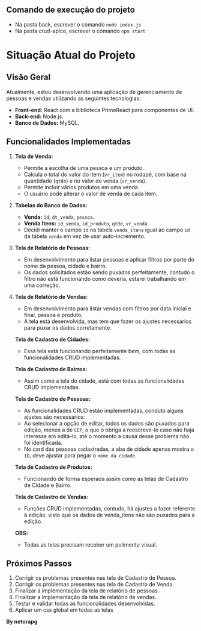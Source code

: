 ## Comando de execução do projeto
- Na pasta back, escrever o comando `node index.js`
- Na pasta crud-apice, escrever o comando `npm start`

# Situação Atual do Projeto

## Visão Geral

Atualmente, estou desenvolvendo uma aplicação de gerenciamento de pessoas e vendas utilizando as seguintes tecnologias:

- **Front-end:** React com a biblioteca PrimeReact para componentes de UI.
- **Back-end:** Node.js.
- **Banco de Dados:** MySQL.

## Funcionalidades Implementadas

1. **Tela de Venda:**
   - Permite a escolha de uma pessoa e um produto.
   - Calcula o total do valor do item (`vr_item`) no rodapé, com base na quantidade (`qtde`) e no valor de venda (`vr_venda`).
   - Permite incluir vários produtos em uma venda.
   - O usuário pode alterar o valor de venda de cada item.

2. **Tabelas do Banco de Dados:**
   - **Venda:** `id`, `dt_venda`, `pessoa`.
   - **Venda Itens:** `id_venda`, `id_produto`, `qtde`, `vr_venda`.
   - Decidi manter o campo `id` na tabela `venda_itens` igual ao campo `id` da tabela `venda` em vez de usar auto-incremento.

3. **Tela de Relatório de Pessoas:**
   - Em desenvolvimento para listar pessoas e aplicar filtros por parte do nome da pessoa, cidade e bairro.
   - Os dados solicitados estão sendo puxados perfeitamente, contudo o filtro não está funcionando como deveria, estarei trabalhando em uma correção.

4. **Tela de Relatório de Vendas:**
   - Em desenvolvimento para listar vendas com filtros por data inicial e final, pessoa e produto.
   - A tela está desenvolvida, mas tem que fazer os ajustes necessários para puxar os dados corretamente.

   **Tela de Cadastro de Cidades:**
   - Essa tela está funcionando perfeitamente bem, com todas as funcionalidades CRUD implementadas.
   
   **Tela de Cadastro de Bairros:**
   - Assim como a tela de cidade, está com todas as funcionalidades CRUD implementadas.

   **Tela de Cadastro de Pessoas:**
   - As funcionalidades CRUD estão implementadas, conduto alguns ajustes são necessários:
   - Ao selecionar a opção de editar, todos os dados são puxados para edição, menos a de `CEP`, o que o obriga a reescreve-lo caso não haja interesse em editá-lo, 
   até o momento a causa desse problema não foi identificada.
   - No card das pessoas cadastradas, a aba de cidade apenas mostra o `ID`, deve ajustar para pegar o `nome da cidade`.

   **Tela de Cadastro de Produtos:**
   - Funcionando de forma esperada assim como as telas de Cadastro de Cidade e Bairro.

   **Tela de Cadastro de Vendas:**
   - Funções CRUD implementadas, contudo, há ajustes a fazer referente à edição, visto que os dados de venda_itens não são puxados para a edição.

   **OBS:**
   - Todas as telas precisam receber um polimento visual.

## Próximos Passos

1. Corrigir os problemas presentes nas tela de Cadastro de Pessoa.
2. Corrigir os problemas presentes nas tela de Cadastro de Venda.
3. Finalizar a implementação da tela de relatório de pessoas.
4. Finalizar a implementação da tela de relatório de vendas.
5. Testar e validar todas as funcionalidades desenvolvidas.
6. Aplicar um css global em todas as telas


**By netorapg**

